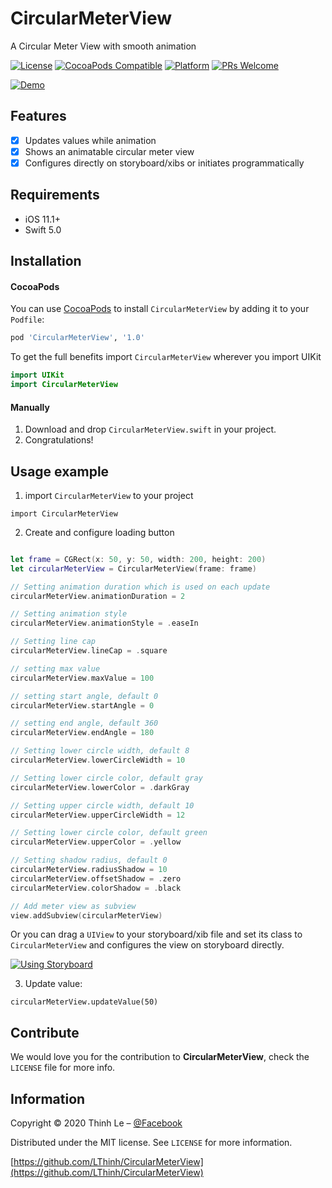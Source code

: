 # CircularMeterView
A Circular Meter View with smooth animation

[![License][license-image]][license-url]
[![CocoaPods Compatible](https://img.shields.io/cocoapods/v/CircularMeterView.svg)](https://cocoapods.org/pods/CircularMeterView)
[![Platform](https://img.shields.io/badge/platforms-iOS-333333.svg)](http://cocoapods.org/pods/CircularMeterView)
[![PRs Welcome](https://img.shields.io/badge/PRs-welcome-brightgreen.svg?style=flat-square)](http://makeapullrequest.com)


[![Demo](https://i.gyazo.com/9c4d5927ca76df63c4008b6556e54ce6.gif)](https://gyazo.com/9c4d5927ca76df63c4008b6556e54ce6)

## Features

- [x] Updates values while animation
- [x] Shows an animatable circular meter view
- [x] Configures directly on storyboard/xibs or initiates programmatically

## Requirements

- iOS 11.1+
- Swift 5.0

## Installation

#### CocoaPods
You can use [CocoaPods](http://cocoapods.org/) to install `CircularMeterView` by adding it to your `Podfile`:

```ruby
pod 'CircularMeterView', '1.0'
```

To get the full benefits import `CircularMeterView` wherever you import UIKit

``` swift
import UIKit
import CircularMeterView
```

#### Manually
1. Download and drop ```CircularMeterView.swift``` in your project.  
2. Congratulations!

## Usage example

1. import `CircularMeterView` to your project
```
import CircularMeterView
```

2. Create and configure loading button
```swift

let frame = CGRect(x: 50, y: 50, width: 200, height: 200)
let circularMeterView = CircularMeterView(frame: frame)

// Setting animation duration which is used on each update
circularMeterView.animationDuration = 2

// Setting animation style
circularMeterView.animationStyle = .easeIn

// Setting line cap
circularMeterView.lineCap = .square

// setting max value
circularMeterView.maxValue = 100

// setting start angle, default 0
circularMeterView.startAngle = 0

// setting end angle, default 360
circularMeterView.endAngle = 180

// Setting lower circle width, default 8
circularMeterView.lowerCircleWidth = 10

// Setting lower circle color, default gray
circularMeterView.lowerColor = .darkGray

// Setting upper circle width, default 10
circularMeterView.upperCircleWidth = 12

// Setting lower circle color, default green
circularMeterView.upperColor = .yellow

// Setting shadow radius, default 0
circularMeterView.radiusShadow = 10
circularMeterView.offsetShadow = .zero
circularMeterView.colorShadow = .black

// Add meter view as subview
view.addSubview(circularMeterView)

```

Or you can drag a `UIView` to your storyboard/xib file and set its class to `CircularMeterView` and configures the view on storyboard directly.

[![Using Storyboard](https://i.gyazo.com/4c3f6a03ac1d91e90232537508438b7d.png)](https://gyazo.com/4c3f6a03ac1d91e90232537508438b7d)

3. Update value:
```
circularMeterView.updateValue(50)
```

## Contribute

We would love you for the contribution to **CircularMeterView**, check the ``LICENSE`` file for more info.

## Information

Copyright © 2020 Thinh Le – [@Facebook](https://www.facebook.com/LLThinh)

Distributed under the MIT license. See ``LICENSE`` for more information.

[https://github.com/LThinh/CircularMeterView](https://github.com/LThinh/CircularMeterView)

[swift-image]:https://img.shields.io/badge/swift-3.0-orange.svg
[swift-url]: https://swift.org/
[license-image]: https://img.shields.io/badge/License-MIT-blue.svg
[license-url]: LICENSE
[travis-image]: https://img.shields.io/travis/dbader/node-datadog-metrics/master.svg?style=flat-square
[travis-url]: https://travis-ci.org/dbader/node-datadog-metrics
[codebeat-image]: https://codebeat.co/badges/c19b47ea-2f9d-45df-8458-b2d952fe9dad
[codebeat-url]: https://codebeat.co/projects/github-com-vsouza-awesomeios-com
